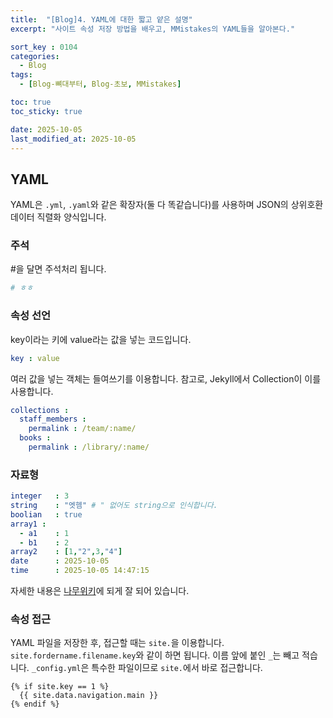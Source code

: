 ```yaml
---
title:  "[Blog]4. YAML에 대한 짧고 얕은 설명"
excerpt: "사이트 속성 저장 방법을 배우고, MMistakes의 YAML들을 알아본다."

sort_key : 0104
categories:
  - Blog
tags:
  - [Blog-뼈대부터, Blog-초보, MMistakes]

toc: true
toc_sticky: true

date: 2025-10-05
last_modified_at: 2025-10-05
---
```

## YAML
YAML은 `.yml`, `.yaml`와 같은 확장자(둘 다 똑같습니다)를 사용하며 JSON의 상위호환 데이터 직렬화 양식입니다.

### 주석  
#을 달면 주석처리 됩니다.
```yml
# ㅎㅎ
```
### 속성 선언
key이라는 키에 value라는 값을 넣는 코드입니다.
```yml
key : value
```
여러 값을 넣는 객체는 들여쓰기를 이용합니다. 참고로, Jekyll에서 Collection이 이를 사용합니다.
```yml
collections : 
  staff_members :
    permalink : /team/:name/
  books :
    permalink : /library/:name/
```
### 자료형
```yml
integer   : 3
string    : "엣헴" # " 없어도 string으로 인식합니다.
boolian   : true
array1 :
  - a1    : 1
  - b1    : 2
array2    : [1,"2",3,"4"]
date      : 2025-10-05
time      : 2025-10-05 14:47:15
```
자세한 내용은 [나무위키]()에 되게 잘 되어 있습니다.
### 속성 접근
YAML 파일을 저장한 후, 접근할 때는 `site.`을 이용합니다.
`site.fordername.filename.key`와 같이 하면 됩니다. 이름 앞에 붙인 `_`는 빼고 적습니다. `_config.yml`은 특수한 파일이므로 `site.`에서 바로 접근합니다.
```liquid
{% if site.key == 1 %}
  {{ site.data.navigation.main }}
{% endif %}
```

